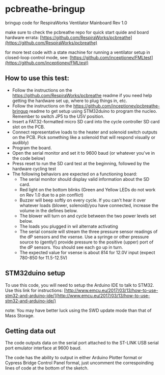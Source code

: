 # pcbreathe-bringup
bringup code for RespiraWorks Ventilator Mainboard Rev 1.0

make sure to check the pcbreathe repo for quick start quide and board hardware errata: [https://github.com/RespiraWorks/pcbreathe](https://github.com/RespiraWorks/pcbreathe)

for more test code with a state machine for running a ventilator setup in closed-loop control mode, see: [https://github.com/inceptionev/FMLtest](https://github.com/inceptionev/FMLtest)

## How to use this test:
* Follow the instructions on the https://github.com/RespiraWorks/pcbreathe readme if you need help getting the hardware set up, where to plug things in, etc.
* Follow the instructions on the https://github.com/inceptionev/pcbreathe-bringup readme to get setup using STM32duino to program the nucleo.  Remember to switch JP5 to the U5V position.
* Insert a FAT32-formatted micro SD card into the cycle controller SD card slot on the PCB.
* Connect representative loads to the heater and solenoid switch outputs on the PCB.  Pick something like a solenoid that will respond visually or audibly)
* Program the board.
* Open the serial monitor and set it to 9600 baud (or whatever you've in the code below)
* Press reset to run the SD card test at the beginning, followed by the hardware cycling test
* The following behaviors are expected on a functioning board:
    * The serial monitor should display valid information about the SD card.
    * Red light on the bottom blinks (Green and Yellow LEDs do not work on Rev 1.0 due to a pin conflict)
    * Buzzer will beep softly on every cycle.  If you can't hear it over whatever loads (blower, solenoid)/you have connected, increase the volume in the defines below.
    * The blower will turn on and cycle between the two power levels set below.
    * The loads you plugged in wil alternate activating 
    * The serial console will stream the three pressure sensor readings of the dP sensors and the vsense. Use a syringe or other pressure source to (gently!) provide pressure to the positive (upper) port of the dP sensors. You should see each go up in turn.
    * The expected value for vsense is about 814 for 12.0V input (expect 780-850 for 11.5-12.5V)

## STM32duino setup
To use this code, you will need to setup the Arduino IDE to talk to STM32.  Use this link for instructions: [http://www.emcu.eu/2017/03/13/how-to-use-stm32-and-arduino-ide/](http://www.emcu.eu/2017/03/13/how-to-use-stm32-and-arduino-ide/)

note: You may have better luck using the SWD update mode than that of Mass Storage.

## Getting data out
The code outputs data on the serial port attached to the ST-LINK USB serial port emulator interface at 9600 baud.

The code has the ability to output in either Arduino Plotter format or Cypress Bridge Control Panel formal, just uncomment the correspoinding lines of code at the bottom of the sketch.

